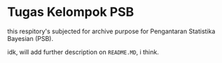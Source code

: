 # Tugas Kelompok PSB

this respitory's subjected for archive purpose for Pengantaran Statistika Bayesian (PSB).

idk, will add further description on `README.MD`, i think.